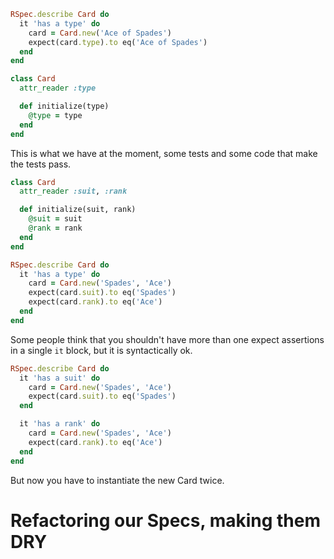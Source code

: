 ```ruby
RSpec.describe Card do
  it 'has a type' do
    card = Card.new('Ace of Spades')
    expect(card.type).to eq('Ace of Spades')
  end
end
```

```ruby
class Card
  attr_reader :type

  def initialize(type)
    @type = type
  end
end
```

This is what we have at the moment, some tests and some code that make the tests pass.

```ruby
class Card
  attr_reader :suit, :rank

  def initialize(suit, rank)
    @suit = suit
    @rank = rank
  end
end
```

```ruby
RSpec.describe Card do
  it 'has a type' do
    card = Card.new('Spades', 'Ace')
    expect(card.suit).to eq('Spades')
    expect(card.rank).to eq('Ace')
  end
end
```
Some people think that you shouldn't have more than one expect assertions in a single `it` block, but it is syntactically ok.


```ruby
RSpec.describe Card do
  it 'has a suit' do
    card = Card.new('Spades', 'Ace')
    expect(card.suit).to eq('Spades')
  end

  it 'has a rank' do
    card = Card.new('Spades', 'Ace')
    expect(card.rank).to eq('Ace')
  end
end
```

But now you have to instantiate the new Card twice.

# Refactoring our Specs, making them DRY
 
